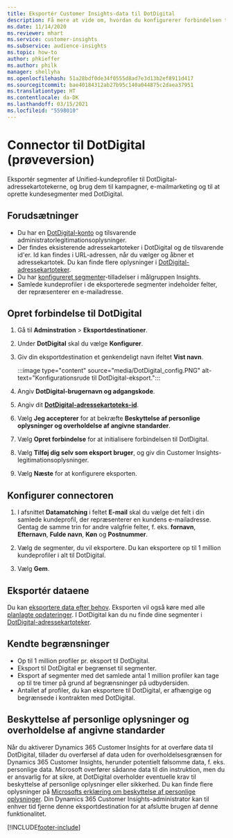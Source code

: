 ```yaml
---
title: Eksportér Customer Insights-data til DotDigital
description: Få mere at vide om, hvordan du konfigurerer forbindelsen til DotDigital.
ms.date: 11/14/2020
ms.reviewer: mhart
ms.service: customer-insights
ms.subservice: audience-insights
ms.topic: how-to
author: phkieffer
ms.author: philk
manager: shellyha
ms.openlocfilehash: 51a28bdf0de34f0555d8ad7e3d13b2ef8911d417
ms.sourcegitcommit: bae40184312ab27b95c140a044875c2daea37951
ms.translationtype: HT
ms.contentlocale: da-DK
ms.lasthandoff: 03/15/2021
ms.locfileid: "5598010"
---
```

# <a name="connector-for-dotdigital-preview"></a>Connector til DotDigital (prøveversion)

Eksportér segmenter af Unified-kundeprofiler til DotDigital-adressekartotekerne, og brug dem til kampagner, e-mailmarketing og til at oprette kundesegmenter med DotDigital. 

## <a name="prerequisites"></a>Forudsætninger

-   Du har en [DotDigital-konto](https://dotdigital.com/) og tilsvarende administratorlegitimationsoplysninger.
-   Der findes eksisterende adressekartoteker i DotDigital og de tilsvarende id'er. Id kan findes i URL-adressen, når du vælger og åbner et adressekartotek. Du kan finde flere oplysninger i [DotDigital-adressekartoteker](https://support.dotdigital.com/hc/articles/212211968-Creating-an-address-book).
-   Du har [konfigureret segmenter](segments.md)-tilladelser i målgruppen Insights.
-   Samlede kundeprofiler i de eksporterede segmenter indeholder felter, der repræsenterer en e-mailadresse.

## <a name="connect-to-dotdigital"></a>Opret forbindelse til DotDigital

1. Gå til **Adminstration** > **Eksportdestinationer**.

1. Under **DotDigital** skal du vælge **Konfigurer**.

1. Giv din eksportdestination et genkendeligt navn ifeltet **Vist navn**.

   :::image type="content" source="media/DotDigital_config.PNG" alt-text="Konfigurationsrude til DotDigital-eksport.":::

1. Angiv **DotDigital-brugernavn og adgangskode**.

1. Angiv dit **[DotDigital-adressekartoteks-id](https://support.dotdigital.com/hc/articles/212211968-Creating-an-address-book)**.

1. Vælg **Jeg accepterer** for at bekræfte **Beskyttelse af personlige oplysninger og overholdelse af angivne standarder**.

1. Vælg **Opret forbindelse** for at initialisere forbindelsen til DotDigital.

1. Vælg **Tilføj dig selv som eksport bruger**, og giv din Customer Insights-legitimationsoplysninger.

1. Vælg **Næste** for at konfigurere eksporten.

## <a name="configure-the-connector"></a>Konfigurer connectoren

1. I afsnittet **Datamatching** i feltet **E-mail** skal du vælge det felt i din samlede kundeprofil, der repræsenterer en kundens e-mailadresse. Gentag de samme trin for andre valgfrie felter, f. eks. **fornavn**, **Efternavn**, **Fulde navn**, **Køn** og **Postnummer**.

1. Vælg de segmenter, du vil eksportere. Du kan eksportere op til 1 million kundeprofiler i alt til DotDigital.

1. Vælg **Gem**.

## <a name="export-the-data"></a>Eksportér dataene

Du kan [eksportere data efter behov](export-destinations.md). Eksporten vil også køre med alle [planlagte opdateringer](system.md#schedule-tab). I DotDigital kan du nu finde dine segmenter i [DotDigital-adressekartoteker](https://support.dotdigital.com/hc/articles/212211968-Creating-an-address-book).

## <a name="known-limitations"></a>Kendte begrænsninger

- Op til 1 million profiler pr. eksport til DotDigital.
- Eksport til DotDigital er begrænset til segmenter.
- Eksport af segmenter med det samlede antal 1 million profiler kan tage op til tre timer på grund af begrænsninger på udbydersiden. 
- Antallet af profiler, du kan eksportere til DotDigital, er afhængige og begrænsede i kontrakten med DotDigital.

## <a name="data-privacy-and-compliance"></a>Beskyttelse af personlige oplysninger og overholdelse af angivne standarder

Når du aktiverer Dynamics 365 Customer Insights for at overføre data til DotDigital, tillader du overførsel af data uden for overholdelsesgrænsen for Dynamics 365 Customer Insights, herunder potentielt følsomme data, f. eks. personlige data. Microsoft overfører sådanne data til din instruktion, men du er ansvarlig for at sikre, at DotDigital overholder eventuelle krav til beskyttelse af personlige oplysninger eller sikkerhed. Du kan finde flere oplysninger på [Microsofts erklæring om beskyttelse af personlige oplysninger](https://go.microsoft.com/fwlink/?linkid=396732).
Din Dynamics 365 Customer Insights-administrator kan til enhver tid fjerne denne eksportdestination for at afslutte brugen af denne funktionalitet.


[!INCLUDE[footer-include](../includes/footer-banner.md)]